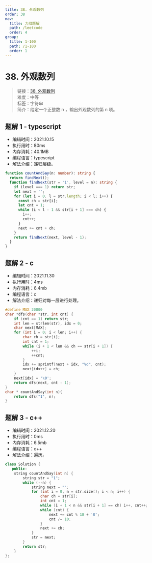 ```yaml
---
title: 38. 外观数列
order: 38
nav:
  title: 力扣题解
  path: /leetcode
  order: 4
group:
  title: 1-100
  path: /1-100
  order: 1
---
```


# 38. 外观数列

> 链接：[38. 外观数列](https://leetcode-cn.com/problems/count-and-say/)  
> 难度：中等  
> 标签：字符串  
> 简介：给定一个正整数 n ，输出外观数列的第 n 项。

## 题解 1 - typescript

- 编辑时间：2021.10.15
- 执行用时：80ms
- 内存消耗：40.1MB
- 编程语言：typescript
- 解法介绍：递归层级。

```typescript
function countAndSay(n: number): string {
  return findNext();
  function findNext(str = '1', level = n): string {
    if (level === 1) return str;
    let next = '';
    for (let i = 0, l = str.length; i < l; i++) {
      const ch = str[i];
      let cnt = 1;
      while (i < l - 1 && str[i + 1] === ch) {
        i++;
        cnt++;
      }
      next += cnt + ch;
    }
    return findNext(next, level - 1);
  }
}
```

## 题解 2 - c

- 编辑时间：2021.11.30
- 执行用时：4ms
- 内存消耗：6.4mb
- 编程语言：c
- 解法介绍：递归对每一层进行处理。

```c
#define MAX 20000
char *dfs(char *str, int cnt) {
    if (cnt == 1) return str;
    int len = strlen(str), idx = 0;
    char next[MAX];
    for (int i = 0; i < len; i++) {
        char ch = str[i];
        int cnt = 1;
        while (i + 1 < len && ch == str[i + 1]) {
            ++i;
            ++cnt;
        }
        idx += sprintf(next + idx, "%d", cnt);
        next[idx++] = ch;
    }
    next[idx] = '\0';
    return dfs(next, cnt - 1);
}
char * countAndSay(int n){
    return dfs("1", n);
}
```

## 题解 3 - c++

- 编辑时间：2021.12.20
- 执行用时：0ms
- 内存消耗：6.5mb
- 编程语言：c++
- 解法介绍：遍历。

```cpp
class Solution {
   public:
    string countAndSay(int n) {
        string str = "1";
        while (--n) {
            string next = "";
            for (int i = 0, n = str.size(); i < n; i++) {
                char ch = str[i];
                int cnt = 1;
                while (i + 1 < n && str[i + 1] == ch) i++, cnt++;
                while (cnt) {
                    next += cnt % 10 + '0';
                    cnt /= 10;
                }
                next += ch;
            }
            str = next;
        }
        return str;
    }
};
```
